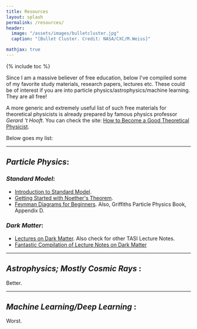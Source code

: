 ```yaml
---
title: Resources
layout: splash
permalink: /resources/
header:
  image: "/assets/images/bulletcluster.jpg"
  caption: "[Bullet Cluster. Credit: NASA/CXC/M.Weiss]"

mathjax: true
---
```


{% include toc %}


 Since I am a massive believer of free education, below I've compiled some of my favorite study materials, research papers, lectures etc. These could be of interest if you are into particle physics/astrophysics/machine learning. They are all free!

A more generic and extremely useful list of such free materials for theoretical physicists is already prepared by famous physics professor _Gerard 't Hooft_.  You can check the site: [How to Become a Good Theoretical Physicist](http://www.goodtheorist.science/).

Below goes my list:

**********************************************************

## _Particle Physics_:

### _Standard Model_:

  * [Introduction to Standard Model](https://arxiv.org/abs/hep-ph/0001283).
  * [Getting Started with Noether's Theorem](http://users.physik.fu-berlin.de/~kleinert/b6/psfiles/Chapter-7-conslaw.pdf).
  * [Feynman Diagrams for Beginners](https://arxiv.org/pdf/1602.04182.pdf). Also, Griffiths Particle Physics Book, Appendix D.

### _Dark Matter_:  

  * [Lectures on Dark Matter](https://arxiv.org/abs/1603.03797). Also check for other TASI Lecture Notes.
  * [Fantastic Compilation of Lecture Notes on Dark Matter](http://web.mit.edu/redingtn/www/netadv/Xdarkmatte.html)

**********************************************************

## _Astrophysics; Mostly Cosmic Rays_ :

Better.

**********************************************************

## _Machine Learning/Deep Learning_ :

Worst.
